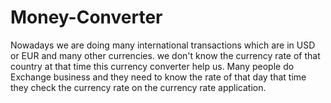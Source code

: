# Money-Converter
Nowadays we are doing many international transactions which are in USD or EUR and many other currencies. we don't know the currency rate of that country at that time this currency converter help us. Many people do Exchange business and they need to know the rate of that day that time they check the currency rate on the currency rate application.
